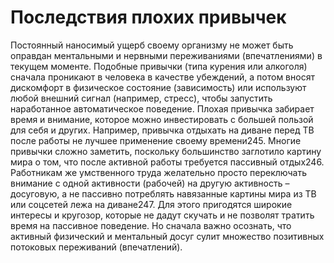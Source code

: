 # Последствия плохих привычек

Постоянный наносимый ущерб своему организму не может быть оправдан ментальными и нервными переживаниями (впечатлениями) в текущем моменте. Подобные привычки (типа курения или алкоголя) сначала проникают в человека в качестве убеждений, а потом вносят дискомфорт в физическое состояние (зависимость) или используют любой внешний сигнал (например, стресс), чтобы запустить наработанное автоматическое поведение.
Плохая привычка забирает время и внимание, которое можно инвестировать с большей пользой для себя и других. Например, привычка отдыхать на диване перед ТВ после работы не лучшее применение своему времени245. Многие привычки сложно заметить, поскольку большинство заглотило картину мира о том, что после активной работы требуется пассивный отдых246.
Работникам же умственного труда желательно просто переключать внимание с одной активности (рабочей) на другую активность – досуговую, а не пассивно потреблять навязанные картины мира из ТВ или соцсетей лежа на диване247. Для этого пригодятся широкие интересы и кругозор, которые не дадут скучать и не позволят тратить время на пассивное поведение. Но сначала важно осознать, что активный физический и ментальный досуг сулит множество позитивных потоковых переживаний (впечатлений).
